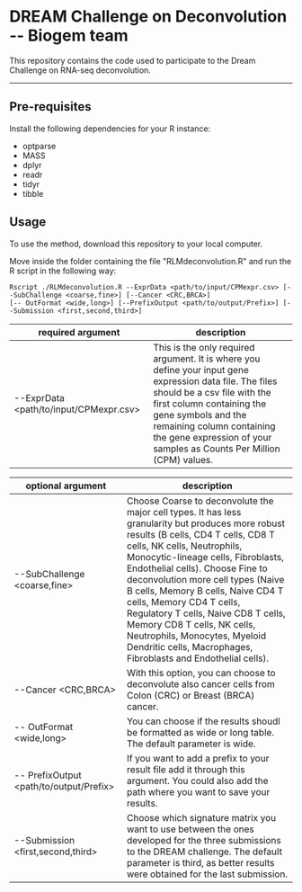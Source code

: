 [//]: # (Title: Description Deconvolution method - Biogem team)  
[//]: # (Author: Gianni Monaco)  
[//]: # (Date: March 18, 2022) 



# DREAM Challenge on Deconvolution -- Biogem team

This repository contains the code used to participate to the Dream Challenge on RNA-seq deconvolution. 


---
## Pre-requisites

Install the following dependencies for your R instance:

* optparse
* MASS
* dplyr
* readr
* tidyr
* tibble 


## Usage

To use the method, download this repository to your local computer. 

Move inside the folder containing the file "RLMdeconvolution.R" and run the R script in the following way:

```
Rscript ./RLMdeconvolution.R --ExprData <path/to/input/CPMexpr.csv> [--SubChallenge <coarse,fine>] [--Cancer <CRC,BRCA>]
[-- OutFormat <wide,long>] [--PrefixOutput <path/to/output/Prefix>] [--Submission <first,second,third>]
```

required argument|description
---|---
--ExprData <path/to/input/CPMexpr.csv> | This is the only required argument. It is where you define your input gene expression data file. The files should be a csv file with the first column containing the gene symbols and the remaining column containing the gene expression of your samples as Counts Per Million (CPM) values.


optional argument|description
---|---
--SubChallenge <coarse,fine> | Choose Coarse to deconvolute the major cell types. It has less granularity but produces more robust results (B cells, CD4 T cells, CD8 T cells, NK cells, Neutrophils, Monocytic-lineage cells, Fibroblasts, Endothelial cells). Choose Fine to deconvolution more cell types (Naive B cells, Memory B cells, Naive CD4 T cells, Memory CD4 T cells, Regulatory T cells, Naive CD8 T cells, Memory CD8 T cells, NK cells, Neutrophils, Monocytes, Myeloid Dendritic cells, Macrophages, Fibroblasts and Endothelial cells).  
--Cancer <CRC,BRCA> | With this option, you can choose to deconvolute also cancer cells from Colon (CRC) or Breast (BRCA) cancer.  
-- OutFormat <wide,long> | You can choose if the results shoudl be formatted as wide or long table. The default parameter is wide.  
-- PrefixOutput <path/to/output/Prefix> | If you want to add a prefix to your result file add it through this argument. You could also add the path where you want to save your results.  
--Submission <first,second,third> |Choose which signature matrix you want to use between the ones developed for the three submissions to the DREAM challenge. The default parameter is third, as better results were obtained for the last submission.  


  




